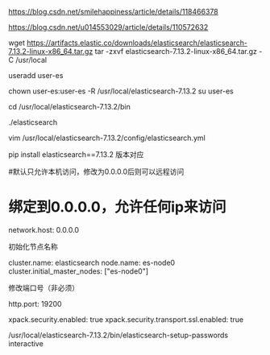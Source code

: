 https://blog.csdn.net/smilehappiness/article/details/118466378

https://blog.csdn.net/u014553029/article/details/110572632


wget https://artifacts.elastic.co/downloads/elasticsearch/elasticsearch-7.13.2-linux-x86_64.tar.gz
tar -zxvf elasticsearch-7.13.2-linux-x86_64.tar.gz -C /usr/local

useradd user-es


chown user-es:user-es -R /usr/local/elasticsearch-7.13.2
su user-es

cd /usr/local/elasticsearch-7.13.2/bin

./elasticsearch

vim /usr/local/elasticsearch-7.13.2/config/elasticsearch.yml

pip  install  elasticsearch==7.13.2  版本对应

#默认只允许本机访问，修改为0.0.0.0后则可以远程访问
# 绑定到0.0.0.0，允许任何ip来访问
network.host: 0.0.0.0 

初始化节点名称

cluster.name: elasticsearch 
node.name: es-node0
cluster.initial_master_nodes: ["es-node0"]

修改端口号（非必须）

http.port: 19200


xpack.security.enabled: true
xpack.security.transport.ssl.enabled: true


/usr/local/elasticsearch-7.13.2/bin/elasticsearch-setup-passwords interactive